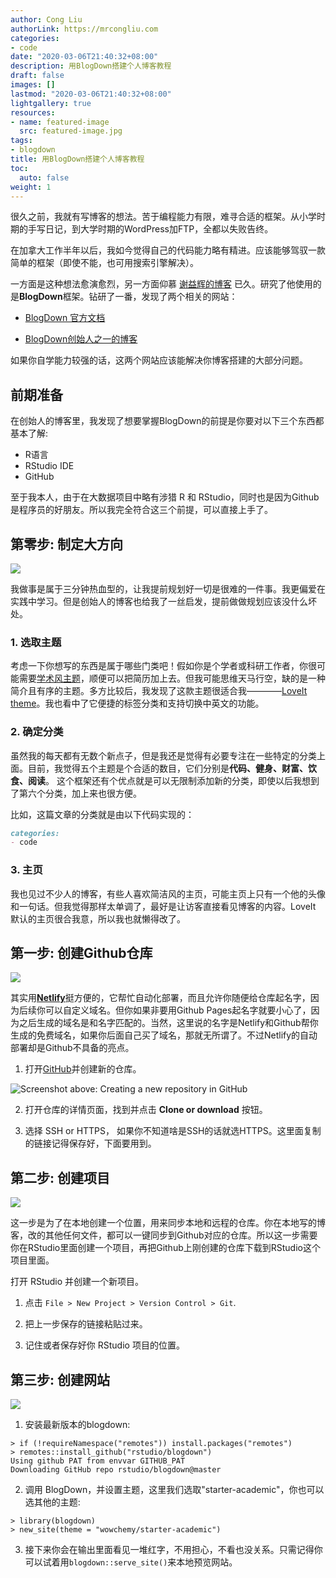 ```yaml
---
author: Cong Liu
authorLink: https://mrcongliu.com
categories:
- code
date: "2020-03-06T21:40:32+08:00"
description: 用BlogDown搭建个人博客教程
draft: false
images: []
lastmod: "2020-03-06T21:40:32+08:00"
lightgallery: true
resources:
- name: featured-image
  src: featured-image.jpg
tags:
- blogdown
title: 用BlogDown搭建个人博客教程
toc:
  auto: false
weight: 1
---
```


很久之前，我就有写博客的想法。苦于编程能力有限，难寻合适的框架。从小学时期的手写日记，到大学时期的WordPress加FTP，全都以失败告终。

在加拿大工作半年以后，我如今觉得自己的代码能力略有精进。应该能够驾驭一款简单的框架（即使不能，也可用搜索引擎解决）。

一方面是这种想法愈演愈烈，另一方面仰慕 [谢益辉的博客](https://yihui.org/) 已久。研究了他使用的是**BlogDown**框架。钻研了一番，发现了两个相关的网站：

- [BlogDown 官方文档](https://bookdown.org/yihui/blogdown/)

- [BlogDown创始人之一的博客](https://www.apreshill.com/blog/2020-12-new-year-new-blogdown/)

如果你自学能力较强的话，这两个网站应该能解决你博客搭建的大部分问题。

## 前期准备

在创始人的博客里，我发现了想要掌握BlogDown的前提是你要对以下三个东西都基本了解:

- R语言
- RStudio IDE
- GitHub

至于我本人，由于在大数据项目中略有涉猎 R 和 RStudio，同时也是因为Github是程序员的好朋友。所以我完全符合这三个前提，可以直接上手了。

## 第零步: 制定大方向

![](00-blogdown-2021.gif)

我做事是属于三分钟热血型的，让我提前规划好一切是很难的一件事。我更偏爱在实践中学习。但是创始人的博客也给我了一丝启发，提前做做规划应该没什么坏处。

### 1. 选取主题

考虑一下你想写的东西是属于哪些门类吧！假如你是个学者或科研工作者，你很可能需要[学术风主题](https://academic-demo.netlify.app/)，顺便可以把简历加上去。但我可能思维天马行空，缺的是一种简介且有序的主题。多方比较后，我发现了这款主题很适合我————[LoveIt theme](https://github.com/dillonzq/LoveIt)。我也看中了它便捷的标签分类和支持切换中英文的功能。

### 2. 确定分类

虽然我的每天都有无数个新点子，但是我还是觉得有必要专注在一些特定的分类上面。目前，我觉得五个主题是个合适的数目，它们分别是**代码、健身、财富、饮食、阅读**。 这个框架还有个优点就是可以无限制添加新的分类，即使以后我想到了第六个分类，加上来也很方便。

比如，这篇文章的分类就是由以下代码实现的：
```markdown
categories:
- code
```

### 3. 主页

我也见过不少人的博客，有些人喜欢简洁风的主页，可能主页上只有一个他的头像和一句话。但我觉得那样太单调了，最好是让访客直接看见博客的内容。LoveIt 默认的主页很合我意，所以我也就懒得改了。

## 第一步: 创建Github仓库

![](01-blogdown-2021.png)

其实用[**Netlify**](https://www.netlify.com)挺方便的，它帮忙自动化部署，而且允许你随便给仓库起名字，因为后续你可以自定义域名。但你如果非要用Github Pages起名字就要小心了，因为之后生成的域名是和名字匹配的。当然，这里说的名字是Netlify和Github帮你生成的免费域名，如果你后面自己买了域名，那就无所谓了。不过Netlify的自动部署却是Github不具备的亮点。

1. 打开[GitHub](https://github.com)并创建新的仓库。

![Screenshot above: Creating a new repository in GitHub](github-new-repo.png)

2. 打开仓库的详情页面，找到并点击 **Clone or download** 按钮。

3. 选择 SSH or HTTPS， 如果你不知道啥是SSH的话就选HTTPS。这里面复制的链接记得保存好，下面要用到。

## 第二步: 创建项目

![](02-blogdown-2021.png)

这一步是为了在本地创建一个位置，用来同步本地和远程的仓库。你在本地写的博客，改的其他任何文件，都可以一键同步到Github对应的仓库。所以这一步需要你在RStudio里面创建一个项目，再把Github上刚创建的仓库下载到RStudio这个项目里面。

打开 RStudio 并创建一个新项目。
    
1. 点击 `File > New Project > Version Control > Git`.

2. 把上一步保存的链接粘贴过来。

3. 记住或者保存好你 RStudio 项目的位置。

## 第三步: 创建网站

![](03-blogdown-2021.png)

1. 安装最新版本的blogdown:

```
> if (!requireNamespace("remotes")) install.packages("remotes")
> remotes::install_github("rstudio/blogdown")
Using github PAT from envvar GITHUB_PAT
Downloading GitHub repo rstudio/blogdown@master
```

2. 调用 BlogDown，并设置主题，这里我们选取"starter-academic"，你也可以选其他的主题:

```
> library(blogdown)
> new_site(theme = "wowchemy/starter-academic")
```

3. 接下来你会在输出里面看见一堆红字，不用担心，不看也没关系。只需记得你可以试着用`blogdown::serve_site()`来本地预览网站。

    
